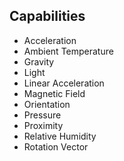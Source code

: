 ##  Capabilities

* Acceleration
* Ambient Temperature
* Gravity
* Light
* Linear Acceleration
* Magnetic Field
* Orientation
* Pressure
* Proximity
* Relative Humidity
* Rotation Vector
